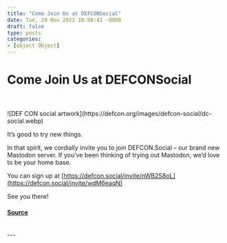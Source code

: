 ```yaml
---
title: "Come Join Us at DEFCONSocial"
date: Tue, 29 Nov 2022 18:56:41 -0800
draft: false
type: posts
categories: 
- [object Object]
---
```

# Come Join Us at DEFCONSocial

<br/>

<br/>
![DEF CON social artwork](https://defcon.org/images/defcon-social/dc-social.webp)  

It’s good to try new things.

In that spirit, we cordially invite you to join DEFCON.Social – our brand new Mastodon server. If you’ve been thinking of trying out Mastodon, we’d love to be your home base.

You can sign up at [https://defcon.social/invite/nWB2S8oL](https://defcon.social/invite/wdM6eaqN)

See you there!

#### [Source](https://defcon.social/invite/wdM6eaqN)

<br/>
---
